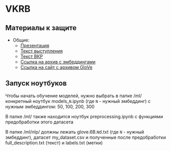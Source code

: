 # VKRB

## Материалы к защите

* Общие:
  * [Презентация](https://docs.google.com/presentation/d/1MzOalJdO02TUsW7RhA_qUI1lNIABO-QP/edit?usp=sharing&ouid=102555644707355348645&rtpof=true&sd=true)
  * [Текст выступления](https://docs.google.com/document/d/1qeGsBrGCw789F94dXFAGsD1qD3lXg9rw/edit?usp=sharing&ouid=102555644707355348645&rtpof=true&sd=true)
  * [Текст ВКР](https://docs.google.com/document/d/1GGQzMAUKQ98SWJiZdp8ueUtoRA5Dpgul/edit?usp=sharing&ouid=102555644707355348645&rtpof=true&sd=true)
  * [Ссылка на архив с эмбеддингами](https://drive.google.com/file/d/1M5eB7x7Opa-lQe9ppgbUSv2q7BGmfVZn/view?usp=sharing)
  * [Ссылка на сайт с архивом GloVe](https://nlp.stanford.edu/projects/glove/)
  

## Запуск ноутбуков

Чтобы начать обучение моделей, нужно выбрать в папке /ml/ конкретный ноутбук models_`N`.ipynb (где `N` - нужный эмбеддинг) с нужным эмбеддингом: 50, 100, 200, 300

В папке /ml/ также находится ноутбук preprocessing.ipynb с функциями предобработки этого датасета

В папке /ml/nlp/ должны лежать glove.6B.`N`d.txt (где `N` - нужный эмбеддинг), датасет my_dataset.csv и полученные после предобработки full_description.txt (текст) и labels.txt (метки)
